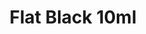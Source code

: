 ---
layout: product
title: "Flat Black 10ml"
price: "330" 
desc: "Nitro 10mL"
img_path: "/assets/img/RC001.webp"
brand: "AK "
available: true
special_offer: true
new: false
soon: false
cat: "020000"
subcat: "020200"
subsubcat: "020201"
sifra: "RC001"
popular: false
---